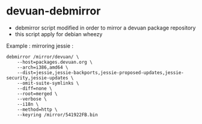 # devuan-debmirror

* debmirror script modified in order to mirror a devuan package repository
* this script apply for debian wheezy

Example : mirroring jessie :

```
debmirror /mirror/devuan/ \
	--host=packages.devuan.org \
	--arch=i386,amd64 \
	--dist=jessie,jessie-backports,jessie-proposed-updates,jessie-security,jessie-updates \
	--omit-suite-symlinks \
	--diff=none \
	--root=merged \
	--verbose \
	--i18n \
	--method=http \
	--keyring /mirror/541922FB.bin
```
